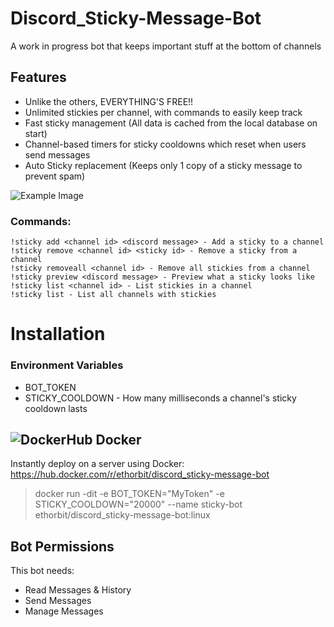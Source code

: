 # Discord_Sticky-Message-Bot
A work in progress bot that keeps important stuff at the bottom of channels

## Features
* Unlike the others, EVERYTHING'S FREE!!
* Unlimited stickies per channel, with commands to easily keep track
* Fast sticky management (All data is cached from the local database on start)
* Channel-based timers for sticky cooldowns which reset when users send messages
* Auto Sticky replacement (Keeps only 1 copy of a sticky message to prevent spam)

![Example Image](https://i.imgur.com/2RUZb2q.png)

### Commands:
    !sticky add <channel id> <discord message> - Add a sticky to a channel
    !sticky remove <channel id> <sticky id> - Remove a sticky from a channel
    !sticky removeall <channel id> - Remove all stickies from a channel
    !sticky preview <discord message> - Preview what a sticky looks like
    !sticky list <channel id> - List stickies in a channel
    !sticky list - List all channels with stickies
    
# Installation
### Environment Variables
* BOT_TOKEN
* STICKY_COOLDOWN - How many milliseconds a channel's sticky cooldown lasts

## ![DockerHub](https://i.imgur.com/tItmtNW.png) Docker
Instantly deploy on a server using Docker: https://hub.docker.com/r/ethorbit/discord_sticky-message-bot
> docker run -dit -e BOT_TOKEN="MyToken" -e STICKY_COOLDOWN="20000" --name sticky-bot ethorbit/discord_sticky-message-bot:linux



## Bot Permissions
This bot needs:
* Read Messages & History
* Send Messages
* Manage Messages
